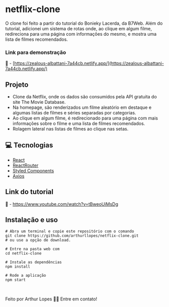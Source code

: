 # netflix-clone

O clone foi feito a partir do tutorial do Bonieky Lacerda, da B7Web. Além do tutorial, adicionei um sistema de rotas onde, ao clique em algum filme, redireciona para uma página com informações do mesmo, e mostra uma lista de filmes recomendados.

### Link para demonstração
🔗 - [https://zealous-albattani-7a44cb.netlify.app/](https://zealous-albattani-7a44cb.netlify.app/)

## Projeto 
 - Clone da Netflix, onde os dados são consumidos pela API gratuita do site The Movie Database.
 - Na homepage, são renderizados um filme aleatório em destaque e algumas listas de filmes e séries separadas por categorias.
 - Ao clique em algum filme, é redirecionado para uma página com mais informações sobre o filme e uma lista de filmes recomendados.
 - Rolagem lateral nas listas de filmes ao clique nas setas.

## 💻 Tecnologias
 - [React](https://pt-br.reactjs.org/)
 - [ReactRouter](https://reactrouter.com/)
 - [Styled Components](https://styled-components.com/)
 - [Axios](https://github.com/axios/axios)

## Link do tutorial
🔗 - https://www.youtube.com/watch?v=tBweoUiMsDg


## Instalação e uso

```
# Abra um terminal e copie este repositório com o comando
git clone https://github.com/arthurllopes/netflix-clone.git
# ou use a opção de download.

# Entre na pasta web com 
cd netflix-clone

# Instale as dependências
npm install

# Rode a aplicação
npm start
```
<br>

Feito por Arthur Lopes 👋🏽 Entre em contato!
